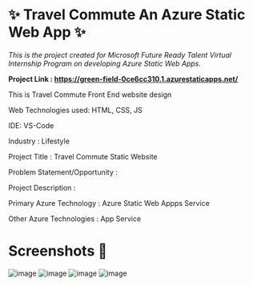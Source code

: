 # ✨ Travel Commute An Azure Static Web App ✨ #

*This is the project created for Microsoft Future Ready Talent Virtual Internship Program on developing Azure Static Web Apps.*

**Project Link :
https://green-field-0ce6cc310.1.azurestaticapps.net/**

This is Travel Commute Front End website design

Web Technologies used: HTML, CSS, JS

IDE: VS-Code

Industry :
Lifestyle

Project Title :
Travel Commute Static Website

Problem Statement/Opportunity :


Project Description :


Primary Azure Technology :
Azure Static Web Appps Service

Other Azure Technologies : App Service

# Screenshots  📸 #
![image](https://user-images.githubusercontent.com/86942586/179403513-be2ed66c-6f5e-469e-8e86-dad44eba596c.png)
![image](https://user-images.githubusercontent.com/86942586/179403533-4cafbf4b-e2e0-429b-b9f7-38211f6278f6.png)
![image](https://user-images.githubusercontent.com/86942586/179403555-72c0f001-2b7b-4bb8-9b20-a471bcd98b96.png)
![image](https://user-images.githubusercontent.com/86942586/179370346-00c1ed2d-792b-4a59-af85-c26eb607aac2.png)
